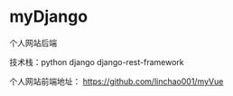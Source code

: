 # myDjango
个人网站后端

技术栈：python django  django-rest-framework

个人网站前端地址：
https://github.com/linchao001/myVue
